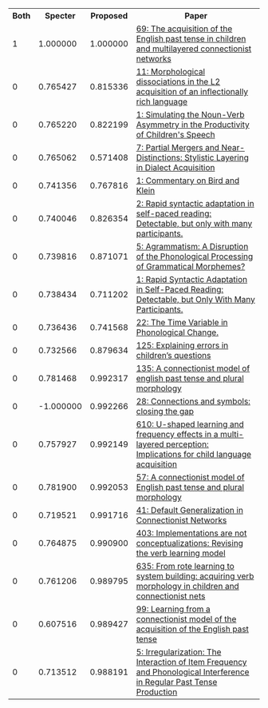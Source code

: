 <html><table><tr>
<th>Both</th>
<th>Specter</th>
<th>Proposed</th>
<th>Paper</th>
</tr>
<tr>
<td>1</td>
<td>1.000000</td>
<td>1.000000</td>
<td><a href="https://www.semanticscholar.org/paper/334a29102e299c4973bd4e706d37c0e811888ded">69: The acquisition of the English past tense in children and multilayered connectionist networks</a></td>
</tr>
<tr>
<td>0</td>
<td>0.765427</td>
<td>0.815336</td>
<td><a href="https://www.semanticscholar.org/paper/511c7df07b3d2cecbc120d8970c626c8f6224674">11: Morphological dissociations in the L2 acquisition of an inflectionally rich language</a></td>
</tr>
<tr>
<td>0</td>
<td>0.765220</td>
<td>0.822199</td>
<td><a href="https://www.semanticscholar.org/paper/70abe1304796bafc9aaee9ac3bb5deb259c36726">1: Simulating the Noun-Verb Asymmetry in the Productivity of Children's Speech</a></td>
</tr>
<tr>
<td>0</td>
<td>0.765062</td>
<td>0.571408</td>
<td><a href="https://www.semanticscholar.org/paper/518276ae8e5fd59281a72d78f3d1507619b3f487">7: Partial Mergers and Near-Distinctions: Stylistic Layering in Dialect Acquisition</a></td>
</tr>
<tr>
<td>0</td>
<td>0.741356</td>
<td>0.767816</td>
<td><a href="https://www.semanticscholar.org/paper/dc1564c03bb5a99152799d136c29bfaa8df15f86">1: Commentary on Bird and Klein</a></td>
</tr>
<tr>
<td>0</td>
<td>0.740046</td>
<td>0.826354</td>
<td><a href="https://www.semanticscholar.org/paper/41d8ebd6088d5d853cfcceac0ee55ebb0654dec3">2: Rapid syntactic adaptation in self-paced reading: Detectable, but only with many participants.</a></td>
</tr>
<tr>
<td>0</td>
<td>0.739816</td>
<td>0.871071</td>
<td><a href="https://www.semanticscholar.org/paper/fd885c4195984e342a742853ca1bf5e0cdc6407b">5: Agrammatism: A Disruption of the Phonological Processing of Grammatical Morphemes?</a></td>
</tr>
<tr>
<td>0</td>
<td>0.738434</td>
<td>0.711202</td>
<td><a href="https://www.semanticscholar.org/paper/27591f58bad6d6811fc28560e25e33388ddf76cd">1: Rapid Syntactic Adaptation in Self-Paced Reading: Detectable, but Only With Many Participants.</a></td>
</tr>
<tr>
<td>0</td>
<td>0.736436</td>
<td>0.741568</td>
<td><a href="https://www.semanticscholar.org/paper/39677da17f5b8665ebee322184e49dcb7e2ffc0b">22: The Time Variable in Phonological Change.</a></td>
</tr>
<tr>
<td>0</td>
<td>0.732566</td>
<td>0.879634</td>
<td><a href="https://www.semanticscholar.org/paper/bb6c0e4cbaa8fcdd157604e90ac95bb8c307df1f">125: Explaining errors in children’s questions</a></td>
</tr>
<tr>
<td>0</td>
<td>0.781468</td>
<td>0.992317</td>
<td><a href="https://www.semanticscholar.org/paper/eee5d4837cde535e3b7f054dd8cce61b636d031a">135: A connectionist model of english past tense and plural morphology</a></td>
</tr>
<tr>
<td>0</td>
<td>-1.000000</td>
<td>0.992266</td>
<td><a href="https://www.semanticscholar.org/paper/20f988951fbcf93954c945b8c9af541a96cd347b">28: Connections and symbols: closing the gap</a></td>
</tr>
<tr>
<td>0</td>
<td>0.757927</td>
<td>0.992149</td>
<td><a href="https://www.semanticscholar.org/paper/05691d06a4cdbd1b65dad776028ff692d1e41dde">610: U-shaped learning and frequency effects in a multi-layered perception: Implications for child language acquisition</a></td>
</tr>
<tr>
<td>0</td>
<td>0.781900</td>
<td>0.992053</td>
<td><a href="https://www.semanticscholar.org/paper/03900d783b9213b5a73bd5a75ad94c4b1ca75fdb">57: A connectionist model of English past tense and plural morphology</a></td>
</tr>
<tr>
<td>0</td>
<td>0.719521</td>
<td>0.991716</td>
<td><a href="https://www.semanticscholar.org/paper/4d1fca82ac1a9c1716a268e8d731bc5d7f759e3c">41: Default Generalization in Connectionist Networks</a></td>
</tr>
<tr>
<td>0</td>
<td>0.764875</td>
<td>0.990900</td>
<td><a href="https://www.semanticscholar.org/paper/508e528774b3cf73004e66dd244582e02e5bc55c">403: Implementations are not conceptualizations: Revising the verb learning model</a></td>
</tr>
<tr>
<td>0</td>
<td>0.761206</td>
<td>0.989795</td>
<td><a href="https://www.semanticscholar.org/paper/f24970d1498624f4567915917f0a95fa0dab92a7">635: From rote learning to system building: acquiring verb morphology in children and connectionist nets</a></td>
</tr>
<tr>
<td>0</td>
<td>0.607516</td>
<td>0.989427</td>
<td><a href="https://www.semanticscholar.org/paper/29ec934db4306e8157ab6460004606a1c4873b24">99: Learning from a connectionist model of the acquisition of the English past tense</a></td>
</tr>
<tr>
<td>0</td>
<td>0.713512</td>
<td>0.988191</td>
<td><a href="https://www.semanticscholar.org/paper/43e0c738381fb99849c3f309a17395055a711b24">5: Irregularization: The Interaction of Item Frequency and Phonological Interference in Regular Past Tense Production</a></td>
</tr>
</table></html>

